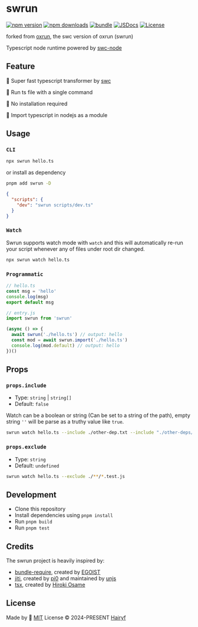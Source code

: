 # swrun

[![npm version][npm-version-src]][npm-version-href]
[![npm downloads][npm-downloads-src]][npm-downloads-href]
[![bundle][bundle-src]][bundle-href]
[![JSDocs][jsdocs-src]][jsdocs-href]
[![License][license-src]][license-href]

forked from [oxrun](https://github.com/tmg0/oxrun), the swc version of oxrun (swrun)

Typescript node runtime powered by [swc-node](https://github.com/swc-project/swc-node)

## Feature

🚀 Super fast typescript transformer by [swc](https://github.com/swc-project/swc)

🧭 Run ts file with a single command

🙅 No installation required

👜 Import typescript in nodejs as a module

## Usage

### `CLI`

```bash
npx swrun hello.ts
```

or install as dependency

```bash
pnpm add swrun -D
```

```json
{
  "scripts": {
    "dev": "swrun scripts/dev.ts"
  }
}
```

### `Watch`

Swrun supports watch mode with `watch` and this will automatically re-run your script whenever any of files under root dir changed.

```bash
npx swrun watch hello.ts
```

### `Programmatic`

```ts
// hello.ts
const msg = 'hello'
console.log(msg)
export default msg
```

```js
// entry.js
import swrun from 'swrun'

(async () => {
  await swrun('./hello.ts') // output: hello
  const mod = await swrun.import('./hello.ts')
  console.log(mod.default) // output: hello
})()
```

## Props

### `props.include`

- Type: `string` | `string[]`
- Default: `false`

Watch can be a boolean or string (Can be set to a string of the path), empty string `''` will be parse as a truthy value like `true`.

```sh
swrun watch hello.ts --include ./other-dep.txt --include "./other-deps/*"
```

### `props.exclude`

- Type: `string`
- Default: `undefined`

```sh
swrun watch hello.ts --exclude ./**/*.test.js
```

## Development

- Clone this repository
- Install dependencies using `pnpm install`
- Run `pnpm build`
- Run `pnpm test`

## Credits

The swrun project is heavily inspired by:

- [bundle-require](https://github.com/egoist/bundle-require), created by [EGOIST](https://github.com/egoist)
- [jiti](https://github.com/unjs/jiti), created by [pi0](https://github.com/pi0) and maintained by [unjs](https://github.com/unjs)
- [tsx](https://github.com/privatenumber/tsx), created by [Hiroki Osame](https://github.com/privatenumber)

## License

Made by 💛 [MIT](./LICENSE) License © 2024-PRESENT [Hairyf](https://github.com/hairyf)

<!-- Badges -->

[npm-version-src]: https://img.shields.io/npm/v/swrun?style=flat&colorA=080f12&colorB=1fa669
[npm-version-href]: https://npmjs.com/package/swrun
[npm-downloads-src]: https://img.shields.io/npm/dm/swrun?style=flat&colorA=080f12&colorB=1fa669
[npm-downloads-href]: https://npmjs.com/package/swrun
[bundle-src]: https://img.shields.io/bundlephobia/minzip/swrun?style=flat&colorA=080f12&colorB=1fa669&label=minzip
[bundle-href]: https://bundlephobia.com/result?p=swrun
[license-src]: https://img.shields.io/github/license/hairyf/swrun.svg?style=flat&colorA=080f12&colorB=1fa669
[license-href]: https://github.com/hairyf/swrun/blob/main/LICENSE
[jsdocs-src]: https://img.shields.io/badge/jsdocs-reference-080f12?style=flat&colorA=080f12&colorB=1fa669
[jsdocs-href]: https://www.jsdocs.io/package/swrun
